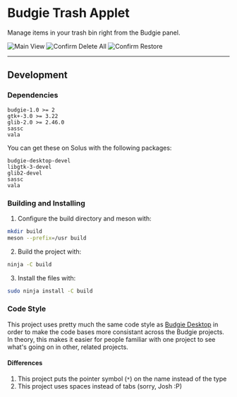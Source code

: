 # Budgie Trash Applet

Manage items in your trash bin right from the Budgie panel.

![Main View](https://i.imgur.com/riBmriJ.png) ![Confirm Delete All](https://i.imgur.com/DW7ZlRj.png) ![Confirm Restore](https://i.imgur.com/QZkqu07.png)

---

## Development

### Dependencies

```
budgie-1.0 >= 2
gtk+-3.0 >= 3.22
glib-2.0 >= 2.46.0
sassc
vala
```

You can get these on Solus with the following packages:

```
budgie-desktop-devel
libgtk-3-devel
glib2-devel
sassc
vala
```

### Building and Installing

1. Configure the build directory and meson with:

```bash
mkdir build
meson --prefix=/usr build
```

2. Build the project with:

```bash
ninja -C build
```

3. Install the files with:

```bash
sudo ninja install -C build
```

### Code Style

This project uses pretty much the same code style as [Budgie Desktop](https://github.com/solus-project/budgie-desktop) in order to make the code bases more consistant across the Budgie projects. In theory, this makes it easier for people familiar with one project to see what's going on in other, related projects.

#### Differences

1. This project puts the pointer symbol (`*`) on the name instead of the type
2. This project uses spaces instead of tabs (sorry, Josh :P)
